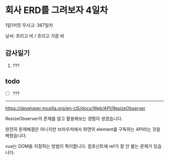 # 회사 ERD를 그려보자 4일차

1일1커밋 무사고: 367일차

날씨: 흐리고 비 / 흐리고 가끔 비

## 감사일기

1. ???

## todo

- [ ] ???

---

https://developer.mozilla.org/en-US/docs/Web/API/ResizeObserver

ResizeObserver의 존재를 알고 활용해보는 경험이 생겼습니다.

완전히 문제해결은 아니지만 브라우저에서 화면의 element를 구독하는 API라는 것을 배웠습니다.

vue는 DOM을 지정하는 방법이 특이합니다. 컴포넌트에 ref가 잘 안 붙는 문제가 있습니다.

